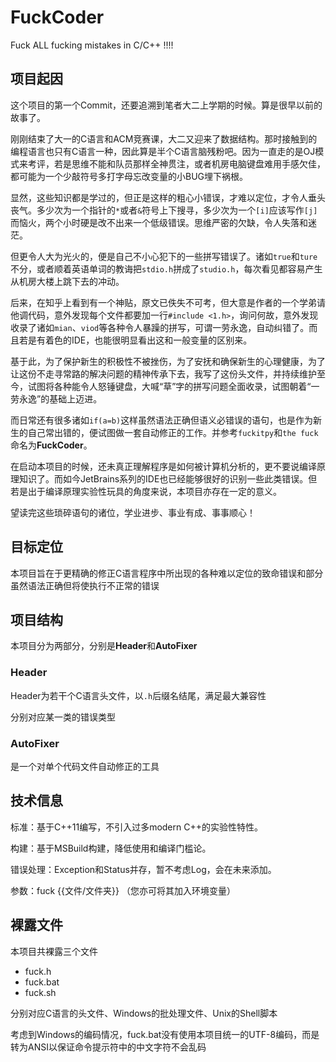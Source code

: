 # FuckCoder
Fuck ALL fucking mistakes in C/C++ !!!!

## 项目起因

这个项目的第一个Commit，还要追溯到笔者大二上学期的时候。算是很早以前的故事了。

刚刚结束了大一的C语言和ACM竞赛课，大二又迎来了数据结构。那时接触到的编程语言也只有C语言一种，因此算是半个C语言脑残粉吧。因为一直走的是OJ模式来考评，若是思维不能和队员那样全神贯注，或者机房电脑键盘难用手感欠佳，都可能为一个少敲符号多打字母忘改变量的小BUG埋下祸根。

显然，这些知识都是学过的，但正是这样的粗心小错误，才难以定位，才令人垂头丧气。多少次为一个指针的```*```或者```&```符号上下搜寻，多少次为一个```[i]```应该写作```[j]```而恼火，两个小时硬是改不出来一个低级错误。思维严密的欠缺，令人失落和迷茫。

但更令人大为光火的，便是自己不小心犯下的一些拼写错误了。诸如```true```和```ture```不分，或者顺着英语单词的教诲把```stdio.h```拼成了```studio.h```，每次看见都容易产生从机房大楼上跳下去的冲动。

后来，在知乎上看到有一个神贴，原文已佚失不可考，但大意是作者的一个学弟请他调代码，意外发现每个文件都要加一行```#include <1.h>```，询问何故，意外发现收录了诸如```mian```、```viod```等各种令人暴躁的拼写，可谓一劳永逸，自动纠错了。而且若是有着色的IDE，也能很明显看出这和一般变量的区别来。

基于此，为了保护新生的积极性不被挫伤，为了安抚和确保新生的心理健康，为了让这份不走寻常路的解决问题的精神传承下去，我写了这份头文件，并持续维护至今，试图将各种能令人怒锤键盘，大喊“草”字的拼写问题全面收录，试图朝着“一劳永逸”的基础上迈进。

而日常还有很多诸如```if(a=b)```这样虽然语法正确但语义必错误的语句，也是作为新生的自己常出错的，便试图做一套自动修正的工作。并参考```fuckitpy```和```the fuck```命名为**FuckCoder**。

在启动本项目的时候，还未真正理解程序是如何被计算机分析的，更不要说编译原理知识了。而如今JetBrains系列的IDE也已经能够很好的识别一些此类错误。但若是出于编译原理实验性玩具的角度来说，本项目亦存在一定的意义。

望读完这些琐碎语句的诸位，学业进步、事业有成、事事顺心！

## 目标定位

本项目旨在于更精确的修正C语言程序中所出现的各种难以定位的致命错误和部分虽然语法正确但将使执行不正常的错误

## 项目结构

本项目分为两部分，分别是**Header**和**AutoFixer**

### Header

Header为若干个C语言头文件，以```.h```后缀名结尾，满足最大兼容性

分别对应某一类的错误类型

### AutoFixer

是一个对单个代码文件自动修正的工具

## 技术信息

标准：基于C++11编写，不引入过多modern C++的实验性特性。

构建：基于MSBuild构建，降低使用和编译门槛论。

错误处理：Exception和Status并存，暂不考虑Log，会在未来添加。

参数：fuck {{文件/文件夹}} （您亦可将其加入环境变量）

## 裸露文件

本项目共裸露三个文件

+ fuck.h
+ fuck.bat
+ fuck.sh

分别对应C语言的头文件、Windows的批处理文件、Unix的Shell脚本

考虑到Windows的编码情况，fuck.bat没有使用本项目统一的UTF-8编码，而是转为ANSI以保证命令提示符中的中文字符不会乱码